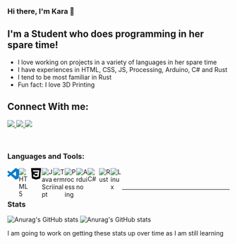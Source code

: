 ### Hi there, I'm Kara 👋

## I'm a Student who does programming in her spare time!
- I love working on projects in a variety of languages in her spare time
- I have experiences in HTML, CSS, JS, Processing, Arduino, C# and Rust
- I tend to be most familiar in Rust
- Fun fact: I love 3D Printing

## Connect With me: 
<p>
	<a href="https://img.shields.io/badge/Instagram-%40Karatheok-%23B93C8F&?logo=instagram&link=https://www.instagram.com/karatheok/" alt="instagram">
		<img src="https://img.shields.io/badge/Instagram-%40Karatheok-%23B93C8F&?logo=instagram&link=https://www.instagram.com/karatheok/" />
	</a>
	<a href="https://img.shields.io/badge/Matrix-%40kmp3e%3Amatrix.org-brightgreen?logo=matrix&link=https://bit.ly/3Dc9Rd9" alt="Matrix">
		<img src="https://img.shields.io/badge/Matrix-%40kmp3e%3Amatrix.org-brightgreen?logo=matrix&link=https://bit.ly/3Dc9Rd9" />
	</a>
	<a href="https://img.shields.io/badge/Discord-%40kmp3e%239430-brightgreen?logo=discord&link=https://discord.com/
" alt="Discord">
		<img src="https://img.shields.io/badge/Discord-%40kmp3e%239430-brightgreen?logo=discord&link=https://discord.com/" />
	</a>
</p>

<br />

### Languages and Tools:

<img align="left" alt="Visual Studio Code" width="26px" src="https://raw.githubusercontent.com/simple-icons/simple-icons/develop/icons/visualstudiocode.svg" />
<img align="left" alt="HTML5" width="26px" src="https://raw.githubusercontent.com/simple-icons/simple-icons/develop/icons/html5.svg" />
<img align="left" alt="CSS" width="26px" src="https://raw.githubusercontent.com/simple-icons/simple-icons/develop/icons/css3.svg" />
<img align="left" alt="JavaScript" width="26px" src="https://raw.githubusercontent.com/simple-icons/simple-icons/develop/icons/javascript.svg" />
<img align="left" alt="Terminal" width="26px" src="https://raw.githubusercontent.com/file-icons/icons/master/svg/Terminal.svg" />
<img align="left" alt="Processing" width="26px" src="https://raw.githubusercontent.com/simple-icons/simple-icons/develop/icons/processingfoundation.svg" />
<img align="left" alt="Arduino" width="26px" src="https://raw.githubusercontent.com/simple-icons/simple-icons/develop/icons/arduino.svg" />
<img align="left" alt="C#" width="26px" src="https://raw.githubusercontent.com/simple-icons/simple-icons/develop/icons/csharp.svg" />
<img align="left" alt="Rust" width="26px" src="https://raw.githubusercontent.com/file-icons/DevOpicons/master/svg/rust.svg" />
<img align="left" alt="Linux" width="26px" src="https://raw.githubusercontent.com/simple-icons/simple-icons/develop/icons/linux.svg" />

<br />
<br />

---
### Stats
![Anurag's GitHub stats](https://github-readme-stats.vercel.app/api?username=kara-zor-el&count_private=true&show_icons=true&theme=dracula)
![Anurag's GitHub stats](https://github-readme-stats.vercel.app/api/top-langs/?username=kara-zor-el&hide=ShaderLab,HLSL&layout=compact&theme=dracula)
<p> I am going to work on getting these stats up over time as I am still learning</p>

